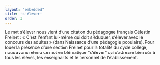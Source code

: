 ```yaml
---
layout: "embedded"
title: "s'élever"
order: 3
---
```


Le mot s’élever nous vient d’une citation du pédagogue français Célestin Freinet : « C'est l'enfant lui-même qui doit s’éduquer, s’élever avec le concours des adultes » (dans Naissance d’une pédagogie populaire).
Pour louer la présence d’une section Freinet pour la totalité du cycle collège, nous avons retenu ce mot emblématique “s’élever“ qui s’adresse bien sûr à tous les élèves, les enseignants et le personnel de l’établissement.

